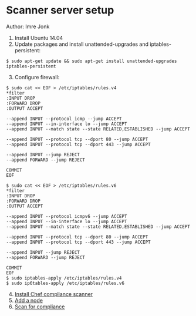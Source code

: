 Scanner server setup
====================

Author: Imre Jonk
 
1. Install Ubuntu 14.04
2. Update packages and install unattended-upgrades and iptables-persistent:

```
$ sudo apt-get update && sudo apt-get install unattended-upgrades iptables-persistent
```

3. Configure firewall:

```
$ sudo cat << EOF > /etc/iptables/rules.v4
*filter
:INPUT DROP
:FORWARD DROP
:OUTPUT ACCEPT

--append INPUT --protocol icmp --jump ACCEPT
--append INPUT --in-interface lo --jump ACCEPT
--append INPUT --match state --state RELATED,ESTABLISHED --jump ACCEPT

--append INPUT --protocol tcp --dport 80 --jump ACCEPT
--append INPUT --protocol tcp --dport 443 --jump ACCEPT

--append INPUT --jump REJECT
--append FORWARD --jump REJECT

COMMIT
EOF

$ sudo cat << EOF > /etc/iptables/rules.v6
*filter
:INPUT DROP
:FORWARD DROP
:OUTPUT ACCEPT

--append INPUT --protocol icmpv6 --jump ACCEPT
--append INPUT --in-interface lo --jump ACCEPT
--append INPUT --match state --state RELATED,ESTABLISHED --jump ACCEPT

--append INPUT --protocol tcp --dport 80 --jump ACCEPT
--append INPUT --protocol tcp --dport 443 --jump ACCEPT

--append INPUT --jump REJECT
--append FORWARD --jump REJECT

COMMIT
EOF
$ sudo iptables-apply /etc/iptables/rules.v4
$ sudo ip6tables-apply /etc/iptables/rules.v6
```

4. [Install Chef compliance scanner](https://learn.chef.io/tutorials/compliance-assess/ubuntu/bring-your-own-system/install-chef-compliance/)
5. [Add a node](https://learn.chef.io/tutorials/compliance-assess/ubuntu/bring-your-own-system/get-a-node-to-scan/)
6. [Scan for compliance](https://learn.chef.io/tutorials/compliance-assess/ubuntu/bring-your-own-system/scan-your-node-for-compliance/)
